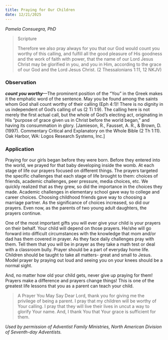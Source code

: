 ```yaml
---
title: Praying for Our Children
date: 12/21/2025
---
```


_Pamela Consuegra, PhD_

> <p>Scripture</p>
> Therefore we also pray always for you that our God would count you worthy of this calling, and fulfill all the good pleasure of His goodness and the work of faith with power, that the name of our Lord Jesus Christ may be glorified in you, and you in Him, according to the grace of our God and the Lord Jesus Christ. (2 Thessalonians 1:11, 12 NKJV)

### Observation

**_count you worthy_**—The prominent position of the “You” in the Greek makes it the emphatic word of the sentence. May you be found among the saints whom God shall count worthy of their calling (Eph 4:1)! There is no dignity in us independent of God’s calling of us (2 Ti 1:9). The calling here is not merely the first actual call, but the whole of God’s electing act, originating in His “purpose of grace given us in Christ before the world began,” and having its consummation in glory. [Jamieson, R., Fausset, A. R., & Brown, D. (1997). Commentary Critical and Explanatory on the Whole Bible (2 Th 1:11). Oak Harbor, WA: Logos Research Systems, Inc.]

### Application

Praying for our girls began before they were born. Before they entered into the world, we prayed for that baby developing inside the womb. At each stage of life our prayers focused on different things. The prayers targeted the specific challenges that each stage of life brought to them: choices of friends, academic challenges, peer pressure, media choices, etc. We quickly realized that as they grew, so did the importance in the choices they made. Academic challenges in elementary school gave way to college and career choices. Choosing childhood friends gave way to choosing a marriage partner. As the significance of choices increased, so did our prayers. Even now, as the parents of two young adult daughters, the prayers continue.

One of the most important gifts you will ever give your child is your prayers on their behalf. Your child will depend on those prayers. He/she will go forward into difficult circumstances with the knowledge that mom and/or dad has them covered in prayer. As they face daily challenges pray with them. Tell them that you will be in prayer as they take a math test or deal with a classroom bully. Prayer should be a part of everyday home life. Children should be taught to take all matters- great and small to Jesus. Model prayer by praying out loud and seeing you on your knees should be a normal sight.

And, no matter how old your child gets, never give up praying for them! Prayers make a difference and prayers change things! This is one of the greatest life lessons that you as a parent can teach your child.

> <callout>A Prayer You May Say</callout>
> Dear Lord, thank you for giving me the privilege of being a parent. I pray that my children will be worthy of Your calling. I pray that they will live their lives in uncut a way to glorify Your name. And, I thank You that Your grace is sufficient for them.

_Used by permission of Adventist Family Ministries, North American Division of Seventh-day Adventists._